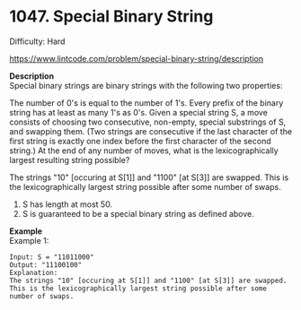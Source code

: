 # 1047. Special Binary String

Difficulty: Hard

https://www.lintcode.com/problem/special-binary-string/description

**Description**  
Special binary strings are binary strings with the following two properties:

The number of 0's is equal to the number of 1's.
Every prefix of the binary string has at least as many 1's as 0's.
Given a special string S, a move consists of choosing two consecutive, non-empty, special substrings of S, and swapping them. (Two strings are consecutive if the last character of the first string is exactly one index before the first character of the second string.)
At the end of any number of moves, what is the lexicographically largest resulting string possible?

The strings "10" [occuring at S[1]] and "1100" [at S[3]] are swapped.
This is the lexicographically largest string possible after some number of swaps.

1. S has length at most 50.
2. S is guaranteed to be a special binary string as defined above.

**Example**  
Example 1:
```
Input: S = "11011000"
Output: "11100100"
Explanation:
The strings "10" [occuring at S[1]] and "1100" [at S[3]] are swapped.
This is the lexicographically largest string possible after some number of swaps.
```
